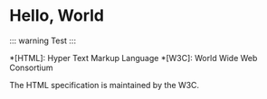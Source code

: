 # Hello, World

::: warning
Test
:::

*[HTML]: Hyper Text Markup Language
*[W3C]:  World Wide Web Consortium

The HTML specification is maintained by the W3C.